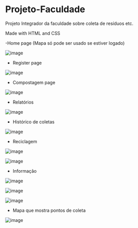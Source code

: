 # Projeto-Faculdade
Projeto Integrador da faculdade sobre coleta de resíduos etc.

Made with HTML and CSS

-Home page (Mapa só pode ser usado se estiver logado)

![image](https://github.com/FilipeRoviero/Projeto-Faculdade/assets/168311530/4f342c09-7f83-4ab5-a171-08253bb877f0)

- Register page

![image](https://github.com/FilipeRoviero/Projeto-Faculdade/assets/168311530/22421ae6-3e9b-44ce-8984-011b8840ff9c)

- Compostagem page

![image](https://github.com/FilipeRoviero/Projeto-Faculdade/assets/168311530/2baacb04-bc93-44d2-aec9-69d4bdddecb7)

- Relatórios

![image](https://github.com/FilipeRoviero/Projeto-Faculdade/assets/168311530/41b883b2-4e01-42fb-9099-a3a12f2fc97c)

- Histórico de coletas

![image](https://github.com/FilipeRoviero/Projeto-Faculdade/assets/168311530/1b9aff04-df36-442a-8ccb-d210443f2897)

- Reciclagem

![image](https://github.com/FilipeRoviero/Projeto-Faculdade/assets/168311530/ef899079-18bd-4c95-abcd-c0ecaf5f61a3)

![image](https://github.com/FilipeRoviero/Projeto-Faculdade/assets/168311530/edd2622a-b56b-470a-bc72-2c81129804b1)

- Informação

![image](https://github.com/FilipeRoviero/Projeto-Faculdade/assets/168311530/cdb60da6-63bd-4da4-829b-983b9ba5ab79)

![image](https://github.com/FilipeRoviero/Projeto-Faculdade/assets/168311530/49e7d52a-77f6-4d8d-961b-0efcf46f01e2)

![image](https://github.com/FilipeRoviero/Projeto-Faculdade/assets/168311530/74d788f7-b1bd-4760-94e1-64c3db369c01)

- Mapa que mostra pontos de coleta

![image](https://github.com/FilipeRoviero/Projeto-Faculdade/assets/168311530/dabb9e76-02f5-4815-bf16-a13d4edaa8d1)
